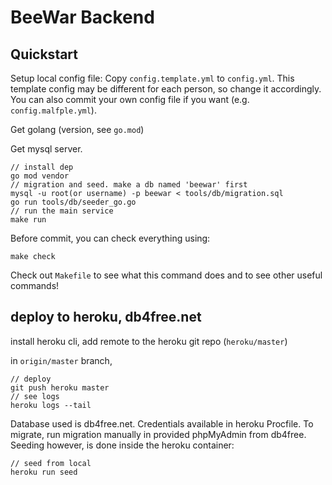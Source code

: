 # BeeWar Backend

## Quickstart

Setup local config file: Copy `config.template.yml` to `config.yml`.
This template config may be different for each person, so change it accordingly.
You can also commit your own config file if you want (e.g. `config.malfple.yml`).

Get golang (version, see `go.mod`)

Get mysql server.

```cassandraql
// install dep
go mod vendor
// migration and seed. make a db named 'beewar' first
mysql -u root(or username) -p beewar < tools/db/migration.sql
go run tools/db/seeder_go.go
// run the main service
make run
```

Before commit, you can check everything using:
```cassandraql
make check
```

Check out `Makefile` to see what this command does and to see other useful commands!

## deploy to heroku, db4free.net

install heroku cli, add remote to the heroku git repo (`heroku/master`)

in `origin/master` branch,

```cassandraql
// deploy
git push heroku master
// see logs
heroku logs --tail
```

Database used is db4free.net. Credentials available in heroku Procfile. To migrate, run migration manually in provided phpMyAdmin from db4free.
Seeding however, is done inside the heroku container:

```cassandraql
// seed from local
heroku run seed
```
